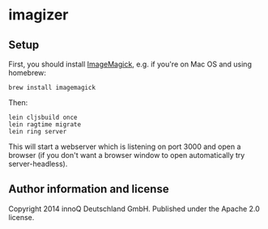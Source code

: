 imagizer
========

## Setup

First, you should install [ImageMagick](http://www.imagemagick.org/), e.g. if you're on Mac OS and using homebrew:

    brew install imagemagick

Then:

    lein cljsbuild once
    lein ragtime migrate
    lein ring server

This will start a webserver which is listening on port 3000 and open a browser (if you don't want a browser window to open automatically try server-headless).

## Author information and license

Copyright 2014 innoQ Deutschland GmbH. Published under the Apache 2.0 license.